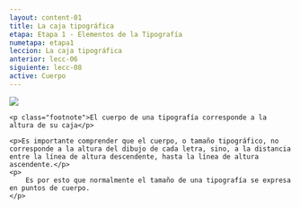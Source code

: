 ```yaml
---
layout: content-01
title: La caja tipográfica
etapa: Etapa 1 - Elementos de la Tipografía
numetapa: etapa1
leccion: La caja tipográfica
anterior: lecc-06
siguiente: lecc-08
active: Cuerpo
---
```


<div class="col-md-4 extracto">
	<img src="{{ site.baseurl }}/img/ilus-lecc-04.svg">

	<p class="footnote">El cuerpo de una tipografía corresponde a la altura de su caja</p>
</div>

<div class="col-md-8">
	
	<p>Es importante comprender que el cuerpo, o tamaño tipográfico, no corresponde a la altura del dibujo de cada letra, sino, a la distancia entre la línea de altura descendente, hasta la línea de altura ascendente.</p>
	<p>
		Es por esto que normalmente el tamaño de una tipografía se expresa en puntos de cuerpo.
	</p>
</div>